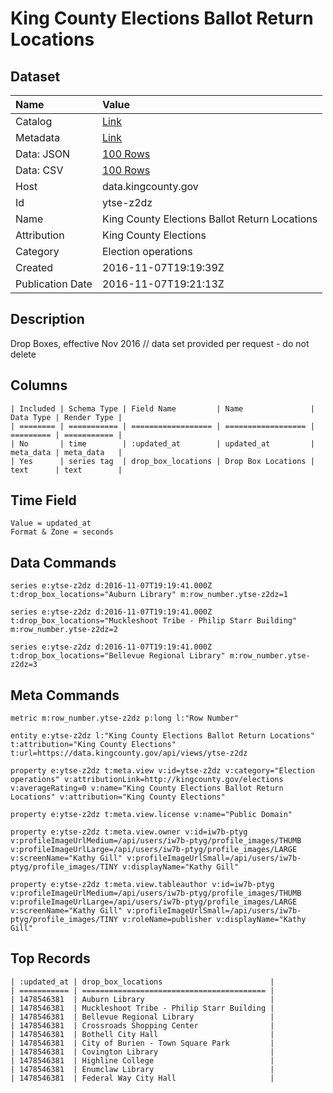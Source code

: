 # King County Elections Ballot Return Locations

## Dataset

| Name | Value |
| :--- | :---- |
| Catalog | [Link](https://catalog.data.gov/dataset/king-county-elections-ballot-return-locations) |
| Metadata | [Link](https://data.kingcounty.gov/api/views/ytse-z2dz) |
| Data: JSON | [100 Rows](https://data.kingcounty.gov/api/views/ytse-z2dz/rows.json?max_rows=100) |
| Data: CSV | [100 Rows](https://data.kingcounty.gov/api/views/ytse-z2dz/rows.csv?max_rows=100) |
| Host | data.kingcounty.gov |
| Id | ytse-z2dz |
| Name | King County Elections Ballot Return Locations |
| Attribution | King County Elections |
| Category | Election operations |
| Created | 2016-11-07T19:19:39Z |
| Publication Date | 2016-11-07T19:21:13Z |

## Description

Drop Boxes, effective Nov 2016 // data set provided per request - do not delete

## Columns

```ls
| Included | Schema Type | Field Name         | Name               | Data Type | Render Type |
| ======== | =========== | ================== | ================== | ========= | =========== |
| No       | time        | :updated_at        | updated_at         | meta_data | meta_data   |
| Yes      | series tag  | drop_box_locations | Drop Box Locations | text      | text        |
```

## Time Field

```ls
Value = updated_at
Format & Zone = seconds
```

## Data Commands

```ls
series e:ytse-z2dz d:2016-11-07T19:19:41.000Z t:drop_box_locations="Auburn Library" m:row_number.ytse-z2dz=1

series e:ytse-z2dz d:2016-11-07T19:19:41.000Z t:drop_box_locations="Muckleshoot Tribe - Philip Starr Building" m:row_number.ytse-z2dz=2

series e:ytse-z2dz d:2016-11-07T19:19:41.000Z t:drop_box_locations="Bellevue Regional Library" m:row_number.ytse-z2dz=3
```

## Meta Commands

```ls
metric m:row_number.ytse-z2dz p:long l:"Row Number"

entity e:ytse-z2dz l:"King County Elections Ballot Return Locations" t:attribution="King County Elections" t:url=https://data.kingcounty.gov/api/views/ytse-z2dz

property e:ytse-z2dz t:meta.view v:id=ytse-z2dz v:category="Election operations" v:attributionLink=http://kingcounty.gov/elections v:averageRating=0 v:name="King County Elections Ballot Return Locations" v:attribution="King County Elections"

property e:ytse-z2dz t:meta.view.license v:name="Public Domain"

property e:ytse-z2dz t:meta.view.owner v:id=iw7b-ptyg v:profileImageUrlMedium=/api/users/iw7b-ptyg/profile_images/THUMB v:profileImageUrlLarge=/api/users/iw7b-ptyg/profile_images/LARGE v:screenName="Kathy Gill" v:profileImageUrlSmall=/api/users/iw7b-ptyg/profile_images/TINY v:displayName="Kathy Gill"

property e:ytse-z2dz t:meta.view.tableauthor v:id=iw7b-ptyg v:profileImageUrlMedium=/api/users/iw7b-ptyg/profile_images/THUMB v:profileImageUrlLarge=/api/users/iw7b-ptyg/profile_images/LARGE v:screenName="Kathy Gill" v:profileImageUrlSmall=/api/users/iw7b-ptyg/profile_images/TINY v:roleName=publisher v:displayName="Kathy Gill"
```

## Top Records

```ls
| :updated_at | drop_box_locations                        | 
| =========== | ========================================= | 
| 1478546381  | Auburn Library                            | 
| 1478546381  | Muckleshoot Tribe - Philip Starr Building | 
| 1478546381  | Bellevue Regional Library                 | 
| 1478546381  | Crossroads Shopping Center                | 
| 1478546381  | Bothell City Hall                         | 
| 1478546381  | City of Burien - Town Square Park         | 
| 1478546381  | Covington Library                         | 
| 1478546381  | Highline College                          | 
| 1478546381  | Enumclaw Library                          | 
| 1478546381  | Federal Way City Hall                     | 
```